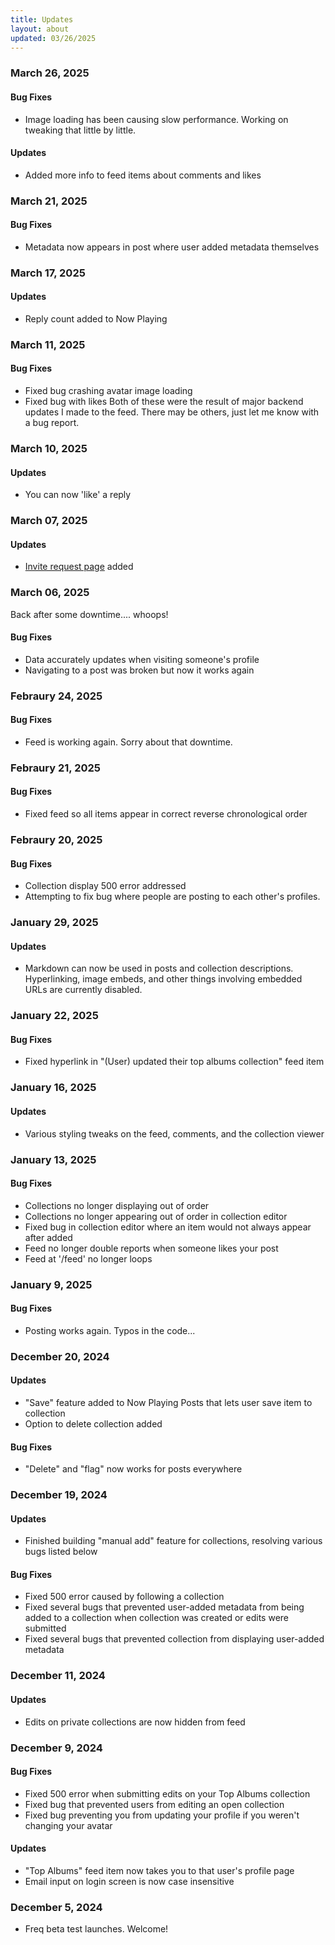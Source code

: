 ```yaml
---
title: Updates
layout: about
updated: 03/26/2025
---
```

### March 26, 2025
#### Bug Fixes
- Image loading has been causing slow performance. Working on tweaking that little by little.

#### Updates
- Added more info to feed items about comments and likes

### March 21, 2025
#### Bug Fixes
- Metadata now appears in post where user added metadata themselves

### March 17, 2025
#### Updates
- Reply count added to Now Playing

### March 11, 2025
#### Bug Fixes
- Fixed bug crashing avatar image loading
- Fixed bug with likes
Both of these were the result of major backend updates I made to the feed. There may be others, just let me know with a bug report.

### March 10, 2025
#### Updates
- You can now 'like' a reply

### March 07, 2025
#### Updates
- <a href='/welcome/invite-request'>Invite request page</a> added

### March 06, 2025
Back after some downtime.... whoops!
#### Bug Fixes
- Data accurately updates when visiting someone's profile
- Navigating to a post was broken but now it works again

### Febraury 24, 2025
#### Bug Fixes
- Feed is working again. Sorry about that downtime.

### Febraury 21, 2025
#### Bug Fixes
- Fixed feed so all items appear in correct reverse chronological order

### Febraury 20, 2025
#### Bug Fixes
- Collection display 500 error addressed
- Attempting to fix bug where people are posting to each other's profiles.

### January 29, 2025
#### Updates
- Markdown can now be used in posts and collection descriptions. Hyperlinking, image embeds, and other things involving embedded URLs are currently disabled.  

### January 22, 2025
#### Bug Fixes
- Fixed hyperlink in "(User) updated their top albums collection" feed item

### January 16, 2025
#### Updates
- Various styling tweaks on the feed, comments, and the collection viewer

### January 13, 2025
#### Bug Fixes
- Collections no longer displaying out of order
- Collections no longer appearing out of order in collection editor
- Fixed bug in collection editor where an item would not always appear after added
- Feed no longer double reports when someone likes your post
- Feed at '/feed' no longer loops

### January 9, 2025
#### Bug Fixes
- Posting works again. Typos in the code...

### December 20, 2024
#### Updates
- "Save" feature added to Now Playing Posts that lets user save item to collection
- Option to delete collection added

#### Bug Fixes
- "Delete" and "flag" now works for posts everywhere

### December 19, 2024
#### Updates
- Finished building "manual add" feature for collections, resolving various bugs listed below

#### Bug Fixes
- Fixed 500 error caused by following a collection
- Fixed several bugs that prevented user-added metadata from being added to a collection when collection was created or edits were submitted
- Fixed several bugs that prevented collection from displaying user-added metadata

### December 11, 2024
#### Updates
- Edits on private collections are now hidden from feed

### December 9, 2024
#### Bug Fixes
- Fixed 500 error when submitting edits on your Top Albums collection
- Fixed bug that prevented users from editing an open collection
- Fixed bug preventing you from updating your profile if you weren't changing your avatar

#### Updates
- "Top Albums" feed item now takes you to that user's profile page
- Email input on login screen is now case insensitive

### December 5, 2024
- Freq beta test launches. Welcome!